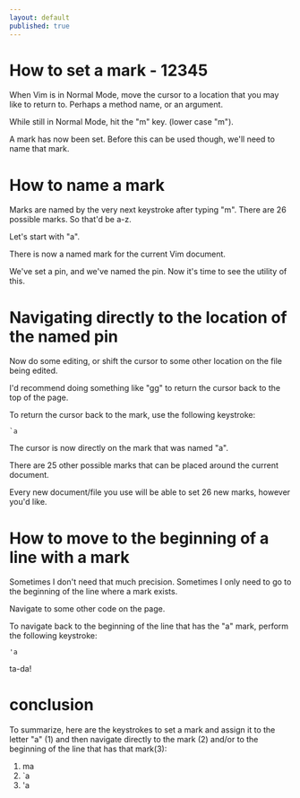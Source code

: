 ```yaml
---
layout: default
published: true
---
```


# How to set a mark - 12345

When Vim is in Normal Mode, move the cursor to a location that you may like to return to. Perhaps a method name, or an argument.

While still in Normal Mode, hit the "m" key. (lower case "m").

A mark has now been set. Before this can be used though, we'll need to name that mark.

# How to name a mark

Marks are named by the very next keystroke after typing "m". There are 26 possible marks. So that'd be a-z.

Let's start with "a".

There is now a named mark for the current Vim document.

We've set a pin, and we've named the pin. Now it's time to see the utility of this.

# Navigating directly to the location of the named pin

Now do some editing, or shift the cursor to some other location on the file being edited.

I'd recommend doing something like "gg" to return the cursor back to the top of the page.

To return the cursor back to the mark, use the following keystroke:

~~~
`a
~~~
The cursor is now directly on the mark that was named "a".

There are 25 other possible marks that can be placed around the current document.

Every new document/file you use will be able to set 26 new marks, however you'd like.

# How to move to the beginning of a line with a mark

Sometimes I don't need that much precision. Sometimes I only need to go to the beginning of the line where a mark exists.

Navigate to some other code on the page.

To navigate back to the beginning of the line that has the "a" mark, perform the following keystroke:

```
'a
```

ta-da!

# conclusion

To summarize, here are the keystrokes to set a mark and assign it to the letter "a" (1) and then navigate directly to the mark (2) and/or to the beginning of the line that has that mark(3):

1. ma
2. `a
3. 'a



